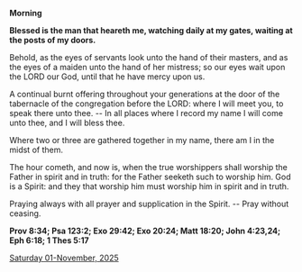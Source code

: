 **Morning**

**Blessed is the man that heareth me, watching daily at my gates, waiting at the posts of my doors.**
 
Behold, as the eyes of servants look unto the hand of their masters, and as the eyes of a maiden unto the hand of her mistress; so our eyes wait upon the LORD our God, until that he have mercy upon us.
 
A continual burnt offering throughout your generations at the door of the tabernacle of the congregation before the LORD: where I will meet you, to speak there unto thee. -- In all places where I record my name I will come unto thee, and I will bless thee.
 
Where two or three are gathered together in my name, there am I in the midst of them.
 
The hour cometh, and now is, when the true worshippers shall worship the Father in spirit and in truth: for the Father seeketh such to worship him. God is a Spirit: and they that worship him must worship him in spirit and in truth.
 
Praying always with all prayer and supplication in the Spirit. -- Pray without ceasing.  

**Prov 8:34; Psa 123:2; Exo 29:42; Exo 20:24; Matt 18:20; John 4:23,24; Eph 6:18; 1 Thes 5:17**

[Saturday 01-November, 2025](https://t.me/daily_light)
